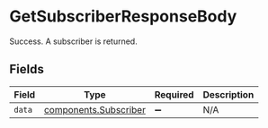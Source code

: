 # GetSubscriberResponseBody

Success. A subscriber is returned.


## Fields

| Field                                                          | Type                                                           | Required                                                       | Description                                                    |
| -------------------------------------------------------------- | -------------------------------------------------------------- | -------------------------------------------------------------- | -------------------------------------------------------------- |
| `data`                                                         | [components.Subscriber](../../models/components/subscriber.md) | :heavy_minus_sign:                                             | N/A                                                            |